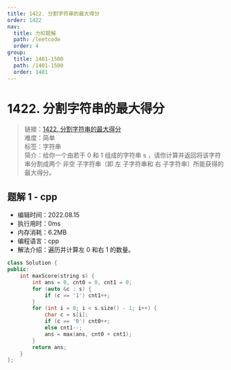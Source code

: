 ```yaml
---
title: 1422. 分割字符串的最大得分
order: 1422
nav:
  title: 力扣题解
  path: /leetcode
  order: 4
group:
  title: 1401-1500
  path: /1401-1500
  order: 1401
---
```


# 1422. 分割字符串的最大得分

> 链接：[1422. 分割字符串的最大得分](https://leetcode.cn/problems/maximum-score-after-splitting-a-string/)  
> 难度：简单  
> 标签：字符串  
> 简介：给你一个由若干 0 和 1 组成的字符串 s ，请你计算并返回将该字符串分割成两个 非空 子字符串（即 左 子字符串和 右 子字符串）所能获得的最大得分。

## 题解 1 - cpp

- 编辑时间：2022.08.15
- 执行用时：0ms
- 内存消耗：6.2MB
- 编程语言：cpp
- 解法介绍：遍历并计算左 0 和右 1 的数量。

```cpp
class Solution {
public:
    int maxScore(string s) {
        int ans = 0, cnt0 = 0, cnt1 = 0;
        for (auto &c : s) {
            if (c == '1') cnt1++;
        }
        for (int i = 0; i < s.size() - 1; i++) {
            char c = s[i];
            if (c == '0') cnt0++;
            else cnt1--;
            ans = max(ans, cnt0 + cnt1);
        }
        return ans;
    }
};
```
